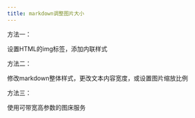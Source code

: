 ```yaml
---
title: markdown调整图片大小
---
```




方法一：

设置HTML的img标签，添加内联样式



方法二：

修改markdown整体样式，更改文本内容宽度，或设置图片缩放比例



方法三：

使用可带宽高参数的图床服务

